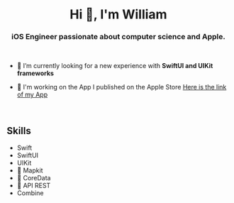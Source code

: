 
<h1 align="center">Hi 👋, I'm William </h1>
<h3 align="center"> iOS Engineer passionate about computer science and Apple. </h3>
<br>

- 🤝 I’m currently looking for a new experience with **SwiftUI and UIKit frameworks**

- 📱 I'm working on the App I published on the Apple Store [Here is the link of my App](https://apps.apple.com/us/app/fitsafe/id1673039363) 
<br>

## Skills 
- Swift
- SwiftUI
- UIKit
- 📍 Mapkit
- 💾 CoreData
- 📡 API REST
- Combine 
<p align= "center">
